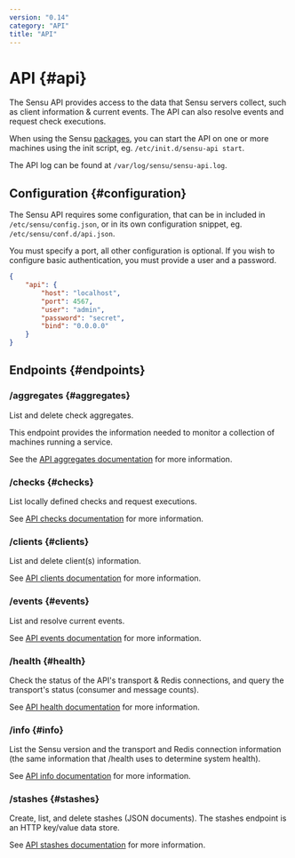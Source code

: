 ```yaml
---
version: "0.14"
category: "API"
title: "API"
---
```


# API {#api}

The Sensu API provides access to the data that Sensu servers collect,
such as client information & current events. The API can also resolve
events and request check executions.

When using the Sensu [packages](packages), you can start the API on one or more
machines using the init script, eg. `/etc/init.d/sensu-api start`.

The API log can be found at `/var/log/sensu/sensu-api.log`.

## Configuration {#configuration}

The Sensu API requires some configuration, that can be in included in
`/etc/sensu/config.json`, or in its own configuration snippet, eg.
`/etc/sensu/conf.d/api.json`.

You must specify a port, all other configuration is optional. If you
wish to configure basic authentication, you must provide a user and a
password.

~~~ json
{
    "api": {
        "host": "localhost",
        "port": 4567,
        "user": "admin",
        "password": "secret",
        "bind": "0.0.0.0"
    }
}
~~~

## Endpoints {#endpoints}

### /aggregates {#aggregates}

List and delete check aggregates.

This endpoint provides the information needed to monitor a collection
of machines running a service.

See the [API aggregates documentation](api_aggregates) for more
information.

### /checks {#checks}

List locally defined checks and request executions.

See [API checks documentation](api_checks) for more information.

### /clients {#clients}

List and delete client(s) information.

See [API clients documentation](api_clients) for more information.

### /events {#events}

List and resolve current events.

See [API events documentation](api_events) for more information.

### /health {#health}

Check the status of the API's transport & Redis connections, and query
the transport's status (consumer and message counts).

See [API health documentation](api_health) for more information.

### /info {#info}

List the Sensu version and the transport and Redis connection
information (the same information that /health uses to determine
system health).

See [API info documentation](api_info) for more information.

### /stashes {#stashes}

Create, list, and delete stashes (JSON documents). The stashes
endpoint is an HTTP key/value data store.

See [API stashes documentation](api_stashes) for more information.
